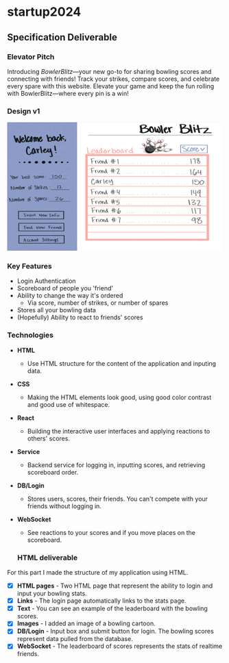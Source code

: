 # startup2024
## Specification Deliverable

### Elevator Pitch 
Introducing _BowlerBlitz_—your new go-to for sharing bowling scores and connecting with friends! Track your strikes, compare scores, and celebrate every spare with this website. Elevate your game and keep the fun rolling with BowlerBlitz—where every pin is a win!
### Design v1
<img src="designv1.jpeg" alt="Screenshot of the first draft of my web design" width="500" height="300" />

### Key Features
- Login Authentication
- Scoreboard of people you 'friend'
- Ability to change the way it's ordered
  - Via score, number of strikes, or number of spares
- Stores all your bowling data
- (Hopefully) Ability to react to friends' scores

### Technologies

- **HTML**
  - Use HTML structure for the content of the application and inputing data.
- **CSS**
  - Making the HTML elements look good, using good color contrast and good use of whitespace.
- **React**
  - Building the interactive user interfaces and applying reactions to others' scores.
- **Service**
  - Backend service for logging in, inputting scores, and retrieving scoreboard order.
- **DB/Login**
  - Stores users, scores, their friends. You can't compete with your friends without logging in. 
- **WebSocket**
  - See reactions to your scores and if you move places on the scoreboard.

  ### HTML deliverable

For this part I made the structure of my application using HTML.

- [x] **HTML pages** - Two HTML page that represent the ability to login and input your bowling stats.
- [x] **Links** - The login page automatically links to the stats page. 
- [x] **Text** - You can see an example of the leaderboard with the bowling scores.
- [x] **Images** - I added an image of a bowling cartoon.
- [x] **DB/Login** - Input box and submit button for login. The bowling scores represent data pulled from the database.
- [x] **WebSocket** - The leaderboard of scores represents the stats of realtime friends.

